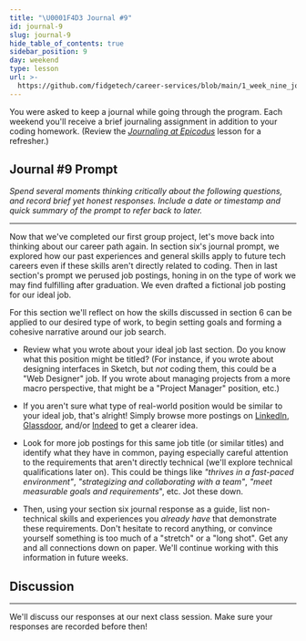 ```yaml
---
title: "\U0001F4D3 Journal #9"
id: journal-9
slug: journal-9
hide_table_of_contents: true
sidebar_position: 9
day: weekend
type: lesson
url: >-
  https://github.com/fidgetech/career-services/blob/main/1_week_nine_journal_prompt.md
---
```


You were asked to keep a journal while going through the program. Each weekend you'll receive a brief journaling assignment in addition to your coding homework. (Review the _[Journaling at Epicodus](/introduction-to-programming/git-html-and-css/homework-journaling-at-epicodus)_ lesson for a refresher.)

## Journal #9 Prompt

_Spend several moments thinking critically about the following questions, and record brief yet honest responses. Include a date or timestamp and quick summary of the prompt to refer back to later._

---

Now that we've completed our first group project, let's move back into thinking about our career path again. In section six's journal prompt, we explored how our past experiences and general skills apply to future tech careers even if these skills aren't directly related to coding. Then in last section's prompt we perused job postings, honing in on the type of work we may find fulfilling after graduation. We even drafted a fictional job posting for our ideal job.

For this section we'll reflect on how the skills discussed in section 6 can be applied to our desired type of work, to begin setting goals and forming a cohesive narrative around our job search.

* Review what you wrote about your ideal job last section. Do you know what this position might be titled? (For instance, if you wrote about designing interfaces in Sketch, but _not_ coding them, this could be a "Web Designer" job. If you wrote about managing projects from a more macro perspective, that might be a "Project Manager" position, etc.)

* If you aren't sure what type of real-world position would be similar to your ideal job, that's alright! Simply browse more postings on [LinkedIn](https://www.linkedin.com/jobs), [Glassdoor](https://www.glassdoor.com/index.htm), and/or [Indeed](https://www.indeed.com/l-Portland,-OR-jobs.html) to get a clearer idea.

* Look for more job postings for this same job title (or similar titles) and identify what they have in common, paying especially careful attention to the requirements that aren't directly technical (we'll explore technical qualifications later on). This could be things like _"thrives in a fast-paced environment"_, _"strategizing and collaborating with a team"_, _"meet measurable goals and requirements_", etc. Jot these down.

* Then, using your section six journal response as a guide, list non-technical skills and experiences you _already have_ that demonstrate these requirements. Don't hesitate to record anything, or convince yourself something is too much of a "stretch" or a "long shot". Get any and all connections down on paper. We'll continue working with this information in future weeks.

## Discussion
---

We'll discuss our responses at our next class session. Make sure your responses are recorded before then!
